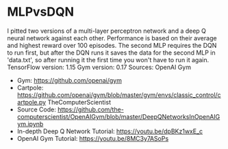 # MLPvsDQN
I pitted two versions of a multi-layer perceptron network and a deep Q neural network against each other.
Performance is based on their average and highest reward over 100 episodes.
The second MLP requires the DQN to run first, but after the DQN runs it saves the data for the
second MLP in 'data.txt', so after running it the first time you won't have to run it again.
TensorFlow version: 1.15
Gym version: 0.17
Sources:
OpenAI Gym
- Gym: https://github.com/openai/gym
- Cartpole: https://github.com/openai/gym/blob/master/gym/envs/classic_control/cartpole.py
TheComputerScientist
- Source Code: https://github.com/the-computerscientist/OpenAIGym/blob/master/DeepQNetworksInOpenAIGym.ipynb
- In-depth Deep Q Network Tutorial: https://youtu.be/dpBKz1wxE_c
- OpenAI Gym Tutorial: https://youtu.be/8MC3y7ASoPs
